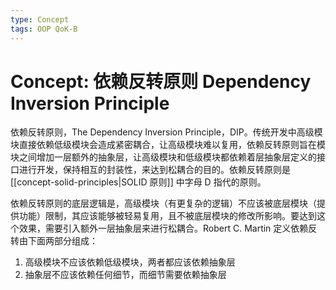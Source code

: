 ```yaml
---
type: Concept
tags: OOP QoK-B
---
```


# Concept: 依赖反转原则 Dependency Inversion Principle

依赖反转原则，The Dependency Inversion Principle，DIP。传统开发中高级模块直接依赖低级模块会造成紧密耦合，让高级模块难以复用，依赖反转原则旨在模块之间增加一层额外的抽象层，让高级模块和低级模块都依赖着层抽象层定义的接口进行开发，保持相互的封装性，来达到松耦合的目的。依赖反转原则是 [[concept-solid-principles|SOLID 原则]] 中字母 D 指代的原则。

依赖反转原则的底层逻辑是，高级模块（有更复杂的逻辑）不应该被底层模块（提供功能）限制，其应该能够被轻易复用，且不被底层模块的修改所影响。要达到这个效果，需要引入额外一层抽象层来进行松耦合。Robert C. Martin 定义依赖反转由下面两部分组成：

1. 高级模块不应该依赖低级模块，两者都应该依赖抽象层
2. 抽象层不应该依赖任何细节，而细节需要依赖抽象层
